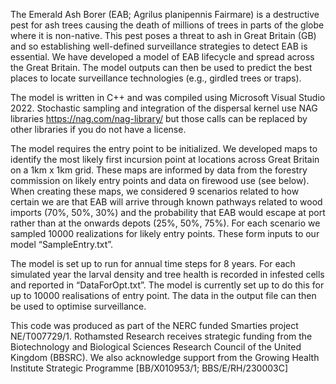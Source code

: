 The Emerald Ash Borer (EAB; Agrilus planipennis Fairmare) is a destructive pest for ash trees causing the death of millions of trees in parts of the globe where it is non-native. This pest poses a threat to ash in Great Britain (GB) and so establishing well-defined surveillance strategies to detect EAB is essential. We have developed a model of EAB lifecycle and spread across the Great Britain. The model outputs can then be used to predict the best places to locate surveillance technologies (e.g., girdled trees or traps).

The model is written in C++ and was compiled using Microsoft Visual Studio 2022. Stochastic sampling and integration of the dispersal kernel use NAG libraries https://nag.com/nag-library/  but those calls can be replaced by other libraries if you do not have a license. 

The model requires the entry point to be initialized. We developed maps to identify the most likely first incursion point at locations across Great Britain on a 1km x 1km grid. These maps are informed by data from the forestry commission on likely entry points and data on firewood use (see below). When creating these maps, we considered 9 scenarios related to how certain we are that EAB will arrive through known pathways related to wood imports (70%, 50%, 30%) and the probability that EAB would escape at port rather than at the onwards depots (25%, 50%, 75%).  For each scenario we sampled 10000 realizations for likely entry points.  These form inputs to our model “SampleEntry.txt”.  

The model is set up to run for annual time steps for 8 years. For each simulated year the larval density and tree health is recorded in infested cells and reported in “DataForOpt.txt”. The model is currently set up to do this for up to 10000 realisations of entry point. The data in the output file can then be used to optimise surveillance. 

This code was produced as part of the NERC funded Smarties project NE/T007729/1. Rothamsted Research receives strategic funding from the Biotechnology and Biological Sciences Research Council of the United Kingdom (BBSRC). We also acknowledge support from the Growing Health Institute Strategic Programme [BB/X010953/1; BBS/E/RH/230003C]
